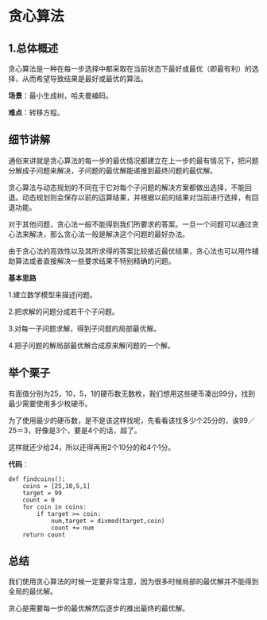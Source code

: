 # 贪心算法

## 1.总体概述
贪心算法是一种在每一步选择中都采取在当前状态下最好或最优（即最有利）的选择，从而希望导致结果是最好或最优的算法。

**场景**：最小生成树，哈夫曼编码。

**难点**：转移方程。


## 细节讲解

通俗来讲就是贪心算法的每一步的最优情况都建立在上一步的最有情况下，把问题分解成子问题来解决，子问题的最优解能递推到最终问题的最优解。

贪心算法与动态规划的不同在于它对每个子问题的解决方案都做出选择，不能回退。动态规划则会保存以前的运算结果，并根据以前的结果对当前进行选择，有回退功能。

对于其他问题，贪心法一般不能得到我们所要求的答案。一旦一个问题可以通过贪心法来解决，那么贪心法一般是解决这个问题的最好办法。

由于贪心法的高效性以及其所求得的答案比较接近最优结果，贪心法也可以用作辅助算法或者直接解决一些要求结果不特别精确的问题。

**基本思路**

1.建立数学模型来描述问题。

2.把求解的问题分成若干个子问题。

3.对每一子问题求解，得到子问题的局部最优解。

4.把子问题的解局部最优解合成原来解问题的一个解。


## 举个栗子
有面值分别为25，10，5，1的硬币数无数枚，我们想用这些硬币凑出99分，找到最少需要使用多少枚硬币。

为了使用最少的硬币数，是不是该这样找呢，先看看该找多少个25分的，诶99／25＝3，好像是3个，要是4个的话，超了。

这样就还少给24，所以还得再用2个10分的和4个1分。

**代码**：
```
def findcoins():
    coins = [25,10,5,1]
    target = 99
    count = 0
    for coin in coins:
        if target >= coin:
            num,target = divmod(target,coin)
            count += num
    return count

```

## 总结
我们使用贪心算法的时候一定要非常注意，因为很多时候局部的最优解并不能得到全局的最优解。

贪心是需要每一步的最优解然后逐步的推出最终的最优解。
